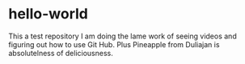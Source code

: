 # hello-world
This a test repository
I am doing the lame work of seeing videos and figuring out how to use Git Hub. Plus Pineapple from Duliajan is absolutelness of deliciousness.
